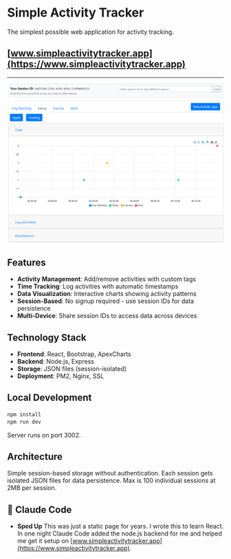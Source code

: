 # Simple Activity Tracker

The simplest possible web application for activity tracking.

## [www.simpleactivitytracker.app](https://www.simpleactivitytracker.app)

<hr>

![Resume 1](/Documentation/view-activities.png)

## Features
- **Activity Management**: Add/remove activities with custom tags
- **Time Tracking**: Log activities with automatic timestamps
- **Data Visualization**: Interactive charts showing activity patterns
- **Session-Based**: No signup required - use session IDs for data persistence
- **Multi-Device**: Share session IDs to access data across devices

## Technology Stack
- **Frontend**: React, Bootstrap, ApexCharts
- **Backend**: Node.js, Express
- **Storage**: JSON files (session-isolated)
- **Deployment**: PM2, Nginx, SSL

## Local Development
```bash
npm install
npm run dev
```
Server runs on port 3002.

## Architecture
Simple session-based storage without authentication. Each session gets isolated JSON files for data persistence. Max is 100 individual sessions at 2MB per session.

## 🤖 Claude Code

- **Sped Up** This was just a static page for years. I wrote this to learn React. In one night Claude Code added the node.js backend for me and helped me get it setup on [www.simpleactivitytracker.app](https://www.simpleactivitytracker.app).